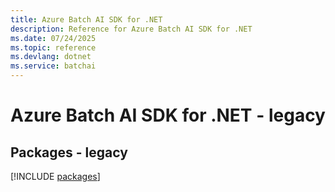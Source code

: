```yaml
---
title: Azure Batch AI SDK for .NET
description: Reference for Azure Batch AI SDK for .NET
ms.date: 07/24/2025
ms.topic: reference
ms.devlang: dotnet
ms.service: batchai
---
```

# Azure Batch AI SDK for .NET - legacy
## Packages - legacy
[!INCLUDE [packages](batch-ai-index.md)]